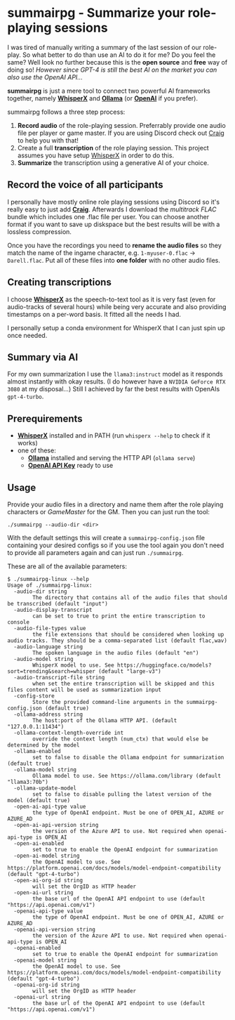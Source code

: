 # summairpg - Summarize your role-playing sessions

I was tired of manually writing a summary of the last session of our role-play. So what better to do than use an AI to do it for me?
Do you feel the same? Well look no further because this is the **open source** and **free** way of doing so!
*However since GPT-4 is still the best AI on the market you can also use the OpenAI API...*

**summairpg** is just a mere tool to connect two powerful AI frameworks together, namely **[WhisperX](https://github.com/m-bain/whisperX)** and **[Ollama](https://ollama.com/)**
(or **[OpenAI](https://platform.openai.com/docs/overview)** if you prefer).

summairpg follows a three step process:

1. **Record audio** of the role-playing session. Preferrably provide one audio file per player or game master. If you are using Discord check out [Craig](https://craig.chat) to help you with that!
2. Create a full **transcription** of the role playing session. This project assumes you have setup [WhisperX](https://github.com/m-bain/whisperX) in order to do this.
3. **Summarize** the transcription using a generative AI of your choice.

## Record the voice of all participants

I personally have mostly online role playing sessions using Discord so it's really easy to just add **[Craig](https://craig.chat)**. Afterwards I download the *multitrack FLAC* bundle which includes one .flac file per user. You can choose another format if you want to save up diskspace but the best results will be with a lossless compression.

Once you have the recordings you need to **rename the audio files** so they match the name of the ingame character, e.g. `1-myuser-0.flac` -> `Darell.flac`.
Put all of these files into **one folder** with no other audio files.

## Creating transcriptions

I choose **[WhisperX](https://github.com/m-bain/whisperX)** as the speech-to-text tool as it is very fast (even for audio-tracks of several hours) while being very accurate and also providing timestamps on a per-word basis. It fitted all the needs I had.

I personally setup a conda environment for WhisperX that I can just spin up once needed.

## Summary via AI

For my own summarization I use the `llama3:instruct` model as it responds almost instantly with okay results. (I do however have a `NVIDIA GeForce RTX 3080` at my disposal...)
Still I achieved by far the best results with OpenAIs `gpt-4-turbo`.

## Prerequirements

- **[WhisperX](https://github.com/m-bain/whisperX)** installed and in PATH (run `whisperx --help` to check if it works)
- one of these:
  - **[Ollama](https://ollama.com/)** installed and serving the HTTP API (`ollama serve`)
  - **[OpenAI API Key](https://platform.openai.com/docs/quickstart)** ready to use

## Usage

Provide your audio files in a directory and name them after the role playing characters or *GameMaster* for the GM.
Then you can just run the tool:

`./summairpg --audio-dir <dir>`

With the default settings this will create a `summairpg-config.json` file containing your desired configs so if you use the tool again you don't need to provide all parameters again and can just run `./summairpg`.

These are all of the available parameters:

```
$ ./summairpg-linux --help
Usage of ./summairpg-linux:
  -audio-dir string
        The directory that contains all of the audio files that should be transcribed (default "input")
  -audio-display-transcript
        can be set to true to print the entire transcription to console
  -audio-file-types value
        the file extensions that should be considered when looking up audio tracks. They should be a comma-separated list (default flac,wav)
  -audio-language string
        The spoken language in the audio files (default "en")
  -audio-model string
        WhisperX model to use. See https://huggingface.co/models?sort=trending&search=whisper (default "large-v3")
  -audio-transcript-file string
        when set the entire transcription will be skipped and this files content will be used as summarization input
  -config-store
        Store the provided command-line arguments in the summairpg-config.json (default true)
  -ollama-address string
        The host:port of the Ollama HTTP API. (default "127.0.0.1:11434")
  -ollama-context-length-override int
        override the context length (num_ctx) that would else be determined by the model
  -ollama-enabled
        set to false to disable the Ollama endpoint for summarization (default true)
  -ollama-model string
        Ollama model to use. See https://ollama.com/library (default "llama3:70b")
  -ollama-update-model
        set to false to disable pulling the latest version of the model (default true)
  -open-ai-api-type value
        the type of OpenAI endpoint. Must be one of OPEN_AI, AZURE or AZURE_AD
  -open-ai-api-version string
        the version of the Azure API to use. Not required when openai-api-type is OPEN_AI
  -open-ai-enabled
        set to true to enable the OpenAI endpoint for summarization
  -open-ai-model string
        the OpenAI model to use. See https://platform.openai.com/docs/models/model-endpoint-compatibility (default "gpt-4-turbo")
  -open-ai-org-id string
        will set the OrgID as HTTP header
  -open-ai-url string
        the base url of the OpenAI API endpoint to use (default "https://api.openai.com/v1")
  -openai-api-type value
        the type of OpenAI endpoint. Must be one of OPEN_AI, AZURE or AZURE_AD
  -openai-api-version string
        the version of the Azure API to use. Not required when openai-api-type is OPEN_AI
  -openai-enabled
        set to true to enable the OpenAI endpoint for summarization
  -openai-model string
        the OpenAI model to use. See https://platform.openai.com/docs/models/model-endpoint-compatibility (default "gpt-4-turbo")
  -openai-org-id string
        will set the OrgID as HTTP header
  -openai-url string
        the base url of the OpenAI API endpoint to use (default "https://api.openai.com/v1")
```
